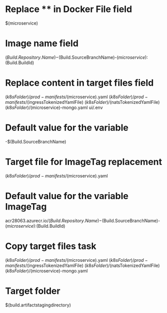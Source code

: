 # Replace ** in Docker File field
$(microservice)

# Image name field
$(Build.Repository.Name)-$(Build.SourceBranchName)-$(microservice):$(Build.BuildId)

# Replace content in target files field
$(k8sFolder)/prod-manifests/$(microservice).yaml
$(k8sFolder)/prod-manifests/$(ingressTokenizedYamlFile)
$(k8sFolder)/$(natsTokenizedYamlFile)
$(k8sFolder)/$(microservice)-mongo.yaml
ui/.env

# Default value for the variable
-$(Build.SourceBranchName)

# Target file for __ImageTag__ replacement
$(k8sFolder)/prod-manifests/$(microservice).yaml

# Default value for the variable __ImageTag__
acr28063.azurecr.io/$(Build.Repository.Name)-$(Build.SourceBranchName)-$(microservice):$(Build.BuildId)

# Copy target files task
$(k8sFolder)/prod-manifests/$(microservice).yaml
$(k8sFolder)/prod-manifests/$(ingressTokenizedYamlFile)
$(k8sFolder)/$(natsTokenizedYamlFile)
$(k8sFolder)/$(microservice)-mongo.yaml

# Target folder
$(build.artifactstagingdirectory)
